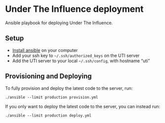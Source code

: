 # Under The Influence deployment

Ansible playbook for deploying Under The Influence.

## Setup

 * [Install ansible](http://docs.ansible.com/intro_installation.html) on your computer
 * Add your ssh key to `~/.ssh/authorized_keys` on the UTI server
 * Add the UTI server to your local `~/.ssh/config`, with hostname “uti”

## Provisioning and Deploying

To fully provision and deploy the latest code to the server, run:

```
./ansible --limit production provision.yml
```

If you only want to deploy the latest code to the server, you can instead run:

```
./ansible --limit production deploy.yml
```
